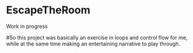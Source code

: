 # EscapeTheRoom
Work in progress


#So this project was basically an exercise in loops and control flow for me, while at the same time making an entertaining narrative to play through.
